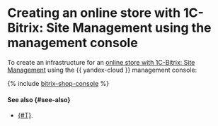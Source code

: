 # Creating an online store with 1C-Bitrix: Site Management using the management console

To create an infrastructure for an [online store with 1C-Bitrix: Site Management](index.md) using the {{ yandex-cloud }} management console:

{% include [bitrix-shop-console](../../../_tutorials/applied/bitrix-shop-console.md) %}

#### See also {#see-also}

* [{#T}](terraform.md).